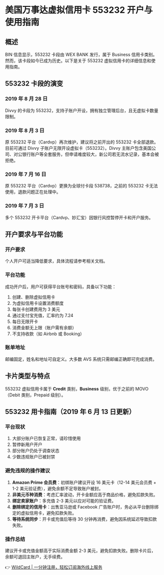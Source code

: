 # 美国万事达虚拟信用卡 553232 开户与使用指南

## 概述

BIN 信息显示，553232 卡段由 WEX BANK 发行，属于 Business 信用卡类别。然而，该卡段如今已成为历史。以下是关于 553232 虚拟信用卡的详细信息和使用指南。

## 553232 卡段的演变

### 2019 年 8 月 28 日
Divvy 的卡段为 553232，支持子账户开设，拥有独立管理后台，且无虚拟卡数量限制。

### 2019 年 8 月 3 日
原 553232 平台（Cardvp）再次维护，建议将之前开出的 553232 卡全部退款。目前可通过 Divvy 子账户无限开设虚拟卡（553232）。Divvy 主账户包含美国公司、对公银行账户等全套服务，但申请难度较大，新公司若无流水记录，基本会被拒绝。

### 2019 年 7 月 16 日
原 553232 平台（Cardvp）更换为全球付卡段 538738，之前的 553232 卡无法使用，退款问题正在处理中。

### 2019 年 7 月 3 日
多个 553232 开卡平台（Cardvp、妙汇宝）因银行风控暂停开卡和开户服务。

## 开户要求与平台功能

### 开户要求
个人开户可适当降低要求，具体流程请参考相关文档。

### 平台功能
成功开户后，用户可获得平台账号和密码，具备以下功能：
1. 创建、删除虚拟信用卡
2. 为虚拟信用卡设置消费额度
3. 每张卡创建费用为 3 美元
4. 通过支付宝充值，汇率约为 7.24
5. 每日无限开卡
6. 消费金额无上限（账户需有余额）
7. 不支持收款（如 Airbnb 或 Booking）

### 账单地址
邮编固定，姓名和地址可自定义。大多数 AVS 系统只需邮编正确即可完成消费。

## 卡片类型与特点
553232 虚拟信用卡属于 **Credit** 类别，**Business** 级别，优于之前的 MOVO（Debit 类别，Prepaid 级别）。

## 553232 用卡指南（2019 年 6 月 13 日更新）

### 平台现状
1. 大部分账户已恢复正常，请珍惜使用
2. 暂停新用户开户
3. 部分账户仍处于调查状态
4. 少数违规账户已被封禁

### 避免违规的操作建议
1. **Amazon Prime 会员费**：初绑账户建议开设 16 美元卡（12-14 美元会员费 + 1-2 美元验证费），避免余额不足导致账户被封。
2. **非美元币种消费**：考虑汇率波动，开卡金额应高于商品价格，避免扣款失败。
3. **绑定卖家账户**：多充值 2-3 美元以应对可能的验证费。
4. **删除绑定的信用卡**：出售亚马逊或 Facebook 广告账户时，务必从平台删除绑定的虚拟信用卡，避免扣款失败。
5. **等待系统同步**：开卡或充值后等待 30 分钟再消费，避免因系统延迟导致扣款失败。

### 操作总结
建议开卡或充值金额高于实际消费金额 2-3 美元，避免扣款失败。删除卡片后，余额可退回主账户，无手续费。

👉 [WildCard | 一分钟注册，轻松订阅海外线上服务](https://bbtdd.com/WildCard)